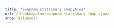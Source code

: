 ```yaml
---
title: "Swapnam stationary shop;Ajwa"
url: /thookkupalam/swapnam-stationary-shop-ajwa/
shop: Allgemein
---
```

